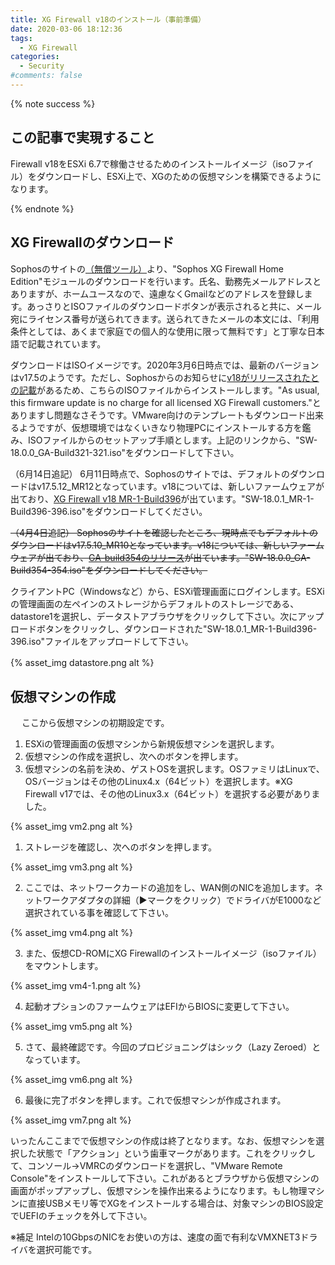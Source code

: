 ```yaml
---
title: XG Firewall v18のインストール（事前準備）
date: 2020-03-06 18:12:36
tags:
  - XG Firewall
categories:
  - Security
#comments: false
---
```

{% note success  %}

## この記事で実現すること

Firewall v18をESXi 6.7で稼働させるためのインストールイメージ（isoファイル）をダウンロードし、ESXi上で、XGのための仮想マシンを構築できるようになります。

{% endnote %}

<!-- more -->
## XG Firewallのダウンロード

Sophosのサイトの[（無償ツール）](https://www.sophos.com/ja-jp/products/free-tools.aspx)より、"Sophos XG Firewall Home Edition"モジュールのダウンロードを行います。氏名、勤務先メールアドレスとありますが、ホームユースなので、遠慮なくGmailなどのアドレスを登録します。あっさりとISOファイルのダウンロードボタンが表示されると共に、メール宛にライセンス番号が送られてきます。送られてきたメールの本文には、「利用条件としては、あくまで家庭での個人的な使用に限って無料です」と丁寧な日本語で記載されています。
<!-- more -->
ダウンロードはISOイメージです。2020年3月6日時点では、最新のバージョンはv17.5のようです。ただし、Sophosからのお知らせに[v18がリリースされたとの記載](https://community.sophos.com/products/xg-firewall/b/blog/posts/sophos-xg-firewall-v18-is-now-available)があるため、こちらのISOファイルからインストールします。"As usual, this firmware update is no charge for all licensed XG Firewall customers."とありますし問題なさそうです。VMware向けのテンプレートもダウンロード出来るようですが、仮想環境ではなくいきなり物理PCにインストールする方を鑑み、ISOファイルからのセットアップ手順とします。上記のリンクから、"SW-18.0.0_GA-Build321-321.iso"をダウンロードして下さい。

（6月14日追記）
6月11日時点で、Sophosのサイトでは、デフォルトのダウンロードはv17.5.12_MR12となっています。v18については、新しいファームウェアが出ており、[XG Firewall v18 MR-1-Build396](https://community.sophos.com/products/xg-firewall/b/blog/posts/xg-firewall-v18-mr1-build396)が出ています。"SW-18.0.1_MR-1-Build396-396.iso"をダウンロードしてください。

~~（4月4日追記）
Sophosのサイトを確認したところ、現時点でもデフォルトのダウンロードはv17.5.10_MR10となっています。v18については、新しいファームウェアが出ており、[GA-build354のリリース](https://community.sophos.com/products/xg-firewall/b/blog/posts/xg-firewall-v18-ga_2d00_build354-is-now-available)が出ています。"SW-18.0.0_GA-Build354-354.iso"をダウンロードしてください。~~

クライアントPC（Windowsなど）から、ESXi管理画面にログインします。ESXiの管理画面の左ペインのストレージからデフォルトのストレージである、datastore1を選択し、データストアブラウザをクリックして下さい。次にアップロードボタンをクリックし、ダウンロードされた"SW-18.0.1_MR-1-Build396-396.iso"ファイルをアップロードして下さい。

{% asset_img datastore.png alt %}
 　
## 仮想マシンの作成
 　
ここから仮想マシンの初期設定です。

1. ESXiの管理画面の仮想マシンから新規仮想マシンを選択します。
2. 仮想マシンの作成を選択し、次へのボタンを押します。
3. 仮想マシンの名前を決め、ゲストOSを選択します。OSファミリはLinuxで、OSバージョンはその他のLinux4.x（64ビット）を選択します。※XG Firewall v17では、その他のLinux3.x（64ビット）を選択する必要がありました。

{% asset_img vm2.png alt %}

1. ストレージを確認し、次へのボタンを押します。

{% asset_img vm3.png alt %}

2. ここでは、ネットワークカードの追加をし、WAN側のNICを追加します。ネットワークアダプタの詳細（▶︎マークをクリック）でドライバがE1000など選択されている事を確認して下さい。

{% asset_img vm4.png alt %}

3. また、仮想CD-ROMにXG Firewallのインストールイメージ（isoファイル）をマウントします。

{% asset_img vm4-1.png alt %}

4. 起動オプションのファームウェアはEFIからBIOSに変更して下さい。

{% asset_img vm5.png alt %}

5. さて、最終確認です。今回のプロビジョニングはシック（Lazy Zeroed）となっています。

{% asset_img vm6.png alt %}

6. 最後に完了ボタンを押します。これで仮想マシンが作成されます。

{% asset_img vm7.png alt %}

いったんここまでで仮想マシンの作成は終了となります。なお、仮想マシンを選択した状態で「アクション」という歯車マークがあります。これをクリックして、コンソール→VMRCのダウンロードを選択し、"VMware Remote Console"をインストールして下さい。これがあるとブラウザから仮想マシンの画面がポップアップし、仮想マシンを操作出来るようになります。もし物理マシンに直接USBメモリ等でXGをインストールする場合は、対象マシンのBIOS設定でUEFIのチェックを外して下さい。

※補足
Intelの10GbpsのNICをお使いの方は、速度の面で有利なVMXNET3ドライバを選択可能です。
